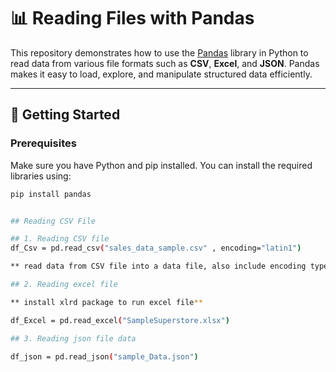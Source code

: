 # 📊 Reading Files with Pandas

This repository demonstrates how to use the [Pandas](https://pandas.pydata.org/) library in Python to read data from various file formats such 
as **CSV**, **Excel**, and **JSON**. Pandas makes it easy to load, explore, and manipulate structured data efficiently.

---

## 🚀 Getting Started

### Prerequisites

Make sure you have Python and pip installed. You can install the required libraries using:

```bash
pip install pandas 


## Reading CSV File

## 1. Reading CSV file
df_Csv = pd.read_csv("sales_data_sample.csv" , encoding="latin1")

** read data from CSV file into a data file, also include encoding type **

## 2. Reading excel file

** install xlrd package to run excel file**

df_Excel = pd.read_excel("SampleSuperstore.xlsx")

## 3. Reading json file data

df_json = pd.read_json("sample_Data.json")













